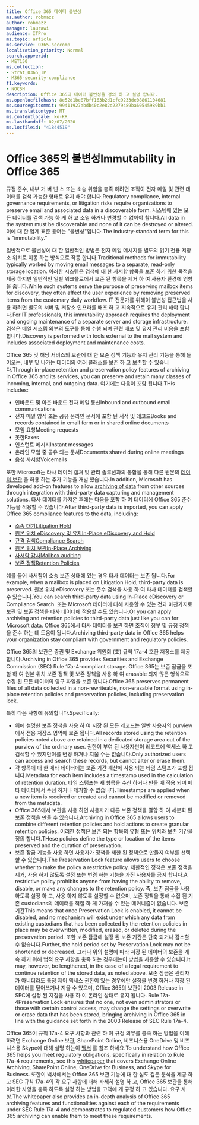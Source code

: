 ```yaml
---
title: Office 365 데이터 불변성
ms.author: robmazz
author: robmazz
manager: laurawi
audience: ITPro
ms.topic: article
ms.service: O365-seccomp
localization_priority: Normal
search.appverid:
- MET150
ms.collection:
- Strat_O365_IP
- M365-security-compliance
f1.keywords:
- NOCSH
description: Office 365의 데이터 불변성을 정의 하 고 설명 합니다.
ms.openlocfilehash: 8e52d1be87bff163b2d1cfc9233de08861104681
ms.sourcegitcommit: 99411927abdb40c2e82d2279489ba60545989bb1
ms.translationtype: MT
ms.contentlocale: ko-KR
ms.lasthandoff: 02/07/2020
ms.locfileid: "41844519"
---
```

# <a name="immutability-in-office-365"></a><span data-ttu-id="60253-103">Office 365의 불변성</span><span class="sxs-lookup"><span data-stu-id="60253-103">Immutability in Office 365</span></span>

<span data-ttu-id="60253-104">규정 준수, 내부 거 버 넌 스 또는 소송 위험을 충족 하려면 조직이 전자 메일 및 관련 데이터를 검색 가능한 형태로 유지 해야 합니다.</span><span class="sxs-lookup"><span data-stu-id="60253-104">Regulatory compliance, internal governance requirements, or litigation risks require organizations to preserve email and associated data in a discoverable form.</span></span> <span data-ttu-id="60253-105">시스템에 있는 모든 데이터를 검색 가능 하 게 하 고 소멸 하거나 변경할 수 없어야 합니다.</span><span class="sxs-lookup"><span data-stu-id="60253-105">All data in the system must be discoverable and none of it can be destroyed or altered.</span></span> <span data-ttu-id="60253-106">이에 대 한 업계 표준 용어는 "불변성"입니다.</span><span class="sxs-lookup"><span data-stu-id="60253-106">The industry-standard term for this is "immutability."</span></span>

<span data-ttu-id="60253-107">일반적으로 불변성에 대 한 일반적인 방법은 전자 메일 메시지를 별도의 읽기 전용 저장소 위치로 이동 하는 방식으로 작동 합니다.</span><span class="sxs-lookup"><span data-stu-id="60253-107">Traditional methods for immutability typically worked by moving email messages to a separate, read-only storage location.</span></span> <span data-ttu-id="60253-108">이러한 시스템은 검색에 대 한 사서함 항목을 보존 하기 위한 목적을 제공 하지만 일반적인 일별 워크플로에서 보존 된 항목을 제거 하 여 사용자 환경에 영향을 줍니다.</span><span class="sxs-lookup"><span data-stu-id="60253-108">While such systems serve the purpose of preserving mailbox items for discovery, they often affect the user experience by removing preserved items from the customary daily workflow.</span></span> <span data-ttu-id="60253-109">IT 전문가를 위해이 불변성 접근법을 사용 하려면 별도의 서버 및 저장소 인프라를 배포 하 고 지속적으로 유지 관리 해야 합니다.</span><span class="sxs-lookup"><span data-stu-id="60253-109">For IT professionals, this immutability approach requires the deployment and ongoing maintenance of a separate server and storage infrastructure.</span></span> <span data-ttu-id="60253-110">검색은 메일 시스템 외부의 도구를 통해 수행 되며 관련 배포 및 유지 관리 비용을 포함 합니다.</span><span class="sxs-lookup"><span data-stu-id="60253-110">Discovery is performed with tools external to the mail system and includes associated deployment and maintenance costs.</span></span>

<span data-ttu-id="60253-111">Office 365 및 해당 서비스의 보관에 대 한 보존 정책 기능과 유지 관리 기능을 통해 들어오는, 내부 및 나가는 데이터의 여러 클래스를 보존 하 고 보존할 수 있습니다.</span><span class="sxs-lookup"><span data-stu-id="60253-111">Through in-place retention and preservation policy features of archiving in Office 365 and its services, you can preserve and retain many classes of incoming, internal, and outgoing data.</span></span> <span data-ttu-id="60253-112">여기에는 다음이 포함 됩니다.</span><span class="sxs-lookup"><span data-stu-id="60253-112">THis includes:</span></span>

- <span data-ttu-id="60253-113">인바운드 및 아웃 바운드 전자 메일 통신</span><span class="sxs-lookup"><span data-stu-id="60253-113">Inbound and outbound email communications</span></span>
- <span data-ttu-id="60253-114">전자 메일 양식 또는 공유 온라인 문서에 포함 된 서적 및 레코드</span><span class="sxs-lookup"><span data-stu-id="60253-114">Books and records contained in email form or in shared online documents</span></span>
- <span data-ttu-id="60253-115">모임 요청</span><span class="sxs-lookup"><span data-stu-id="60253-115">Meeting requests</span></span>
- <span data-ttu-id="60253-116">못한</span><span class="sxs-lookup"><span data-stu-id="60253-116">Faxes</span></span>
- <span data-ttu-id="60253-117">인스턴트 메시지</span><span class="sxs-lookup"><span data-stu-id="60253-117">Instant messages</span></span>
- <span data-ttu-id="60253-118">온라인 모임 중 공유 되는 문서</span><span class="sxs-lookup"><span data-stu-id="60253-118">Documents shared during online meetings</span></span>
- <span data-ttu-id="60253-119">음성 사서함</span><span class="sxs-lookup"><span data-stu-id="60253-119">Voicemails</span></span>

<span data-ttu-id="60253-120">또한 Microsoft는 타사 데이터 캡처 및 관리 솔루션과의 통합을 통해 다른 원본의 [데이터 보관](https://support.office.com/article/Archiving-third-party-data-in-Office-365-0ce338d5-3666-4a18-86ab-c6910ff408cc) 을 허용 하는 추가 기능을 개발 했습니다.</span><span class="sxs-lookup"><span data-stu-id="60253-120">In addition, Microsoft has developed add-on features to allow [archiving of data](https://support.office.com/article/Archiving-third-party-data-in-Office-365-0ce338d5-3666-4a18-86ab-c6910ff408cc) from other sources through integration with third-party data capturing and management solutions.</span></span> <span data-ttu-id="60253-121">타사 데이터를 가져온 후에는 다음을 포함 하 여 데이터에 Office 365 준수 기능을 적용할 수 있습니다.</span><span class="sxs-lookup"><span data-stu-id="60253-121">After third-party data is imported, you can apply Office 365 compliance features to the data, including:</span></span>

- [<span data-ttu-id="60253-122">소송 대기</span><span class="sxs-lookup"><span data-stu-id="60253-122">Litigation Hold</span></span>](https://docs.microsoft.com/microsoft-365/compliance/create-a-litigation-hold)
- [<span data-ttu-id="60253-123">원본 위치 eDiscovery 및 유지</span><span class="sxs-lookup"><span data-stu-id="60253-123">In-Place eDiscovery and Hold</span></span>](https://docs.microsoft.com/microsoft-365/compliance/manage-legal-investigations)
- [<span data-ttu-id="60253-124">규격 검색</span><span class="sxs-lookup"><span data-stu-id="60253-124">Compliance Search</span></span>](https://docs.microsoft.com/microsoft-365/compliance/search-for-content)
- [<span data-ttu-id="60253-125">원본 위치 보관</span><span class="sxs-lookup"><span data-stu-id="60253-125">In-Place Archiving</span></span>](https://docs.microsoft.com/microsoft-365/compliance/enable-archive-mailboxes)
- [<span data-ttu-id="60253-126">사서함 감사</span><span class="sxs-lookup"><span data-stu-id="60253-126">Mailbox auditing</span></span>](https://docs.microsoft.com/microsoft-365/compliance/enable-mailbox-auditing)
- [<span data-ttu-id="60253-127">보존 정책</span><span class="sxs-lookup"><span data-stu-id="60253-127">Retention Policies</span></span>](https://docs.microsoft.com/microsoft-365/compliance/retention-policies)

<span data-ttu-id="60253-128">예를 들어 사서함이 소송 보존 상태에 있는 경우 타사 데이터는 보존 됩니다.</span><span class="sxs-lookup"><span data-stu-id="60253-128">For example, when a mailbox is placed on Litigation Hold, third-party data is preserved.</span></span> <span data-ttu-id="60253-129">원본 위치 eDiscovery 또는 준수 검색을 사용 하 여 타사 데이터를 검색할 수 있습니다.</span><span class="sxs-lookup"><span data-stu-id="60253-129">You can search third-party data using In-Place eDiscovery or Compliance Search.</span></span> <span data-ttu-id="60253-130">또는 Microsoft 데이터에 대해 사용할 수 있는 것과 마찬가지로 보관 및 보존 정책을 타사 데이터에 적용할 수도 있습니다.</span><span class="sxs-lookup"><span data-stu-id="60253-130">Or you can apply archiving and retention policies to third-party data just like you can for Microsoft data.</span></span> <span data-ttu-id="60253-131">Office 365에서 타사 데이터를 보관 하면 조직이 정부 및 규정 정책을 준수 하는 데 도움이 됩니다.</span><span class="sxs-lookup"><span data-stu-id="60253-131">Archiving third-party data in Office 365 helps your organization stay compliant with government and regulatory policies.</span></span>

<span data-ttu-id="60253-132">Office 365의 보관은 증권 및 Exchange 위원회 (초) 규칙 17a-4 호환 저장소를 제공 합니다.</span><span class="sxs-lookup"><span data-stu-id="60253-132">Archiving in Office 365 provides Securities and Exchange Commission (SEC) Rule 17a-4-compliant storage.</span></span> <span data-ttu-id="60253-133">Office 365는 보존 잠금을 포함 하 여 원본 위치 보존 정책 및 보존 정책을 사용 하 여 erasable 되지 않은 형식으로 수집 된 모든 데이터의 영구 파일을 보존 합니다.</span><span class="sxs-lookup"><span data-stu-id="60253-133">Office 365 preserves permanent files of all data collected in a non-rewriteable, non-erasable format using in-place retention policies and preservation policies, including preservation lock.</span></span>

<span data-ttu-id="60253-134">특히 다음 사항에 유의합니다.</span><span class="sxs-lookup"><span data-stu-id="60253-134">Specifically:</span></span>

- <span data-ttu-id="60253-135">위에 설명한 보존 정책을 사용 하 여 저장 된 모든 레코드는 일반 사용자의 purview에서 전용 저장소 영역에 보존 됩니다.</span><span class="sxs-lookup"><span data-stu-id="60253-135">All records stored using the retention policies noted above are retained in a dedicated storage area out of the purview of the ordinary user.</span></span> <span data-ttu-id="60253-136">권한이 부여 된 사용자만이 레코드에 액세스 하 고 검색할 수 있지만이를 변경 하거나 지울 수는 없습니다.</span><span class="sxs-lookup"><span data-stu-id="60253-136">Only authorized users can access and search these records, but cannot alter or erase them.</span></span>
- <span data-ttu-id="60253-137">각 항목에 대 한 메타 데이터에는 보존 기간 계산에 사용 되는 타임 스탬프가 포함 됩니다.</span><span class="sxs-lookup"><span data-stu-id="60253-137">Metadata for each item includes a timestamp used in the calculation of retention duration.</span></span> <span data-ttu-id="60253-138">타임 스탬프는 새 항목을 수신 하거나 만들 때 적용 되며 메타 데이터에서 수정 하거나 제거할 수 없습니다.</span><span class="sxs-lookup"><span data-stu-id="60253-138">Timestamps are applied when a new item is received or created and cannot be modified or removed from the metadata.</span></span>
- <span data-ttu-id="60253-139">Office 365에서 보관을 사용 하면 사용자가 다른 보존 정책을 결합 하 여 세분화 된 보존 정책을 만들 수 있습니다.</span><span class="sxs-lookup"><span data-stu-id="60253-139">Archiving in Office 365 allows users to combine different retention policies and hold actions to create granular retention policies.</span></span> <span data-ttu-id="60253-140">이러한 정책은 보존 되는 항목의 유형 또는 위치와 보존 기간을 정의 합니다.</span><span class="sxs-lookup"><span data-stu-id="60253-140">THese policies define the type or location of the items preserved and the duration of preservation.</span></span>
- <span data-ttu-id="60253-141">보존 잠금 기능을 사용 하면 사용자가 정책을 제한 된 정책으로 만들지 여부를 선택할 수 있습니다.</span><span class="sxs-lookup"><span data-stu-id="60253-141">The Preservation Lock feature allows users to choose whether to make the policy a restrictive policy.</span></span> <span data-ttu-id="60253-142">제한적인 정책은 보존 정책을 제거, 사용 하지 않도록 설정 또는 변경 하는 기능을 가진 사용자를 금지 합니다.</span><span class="sxs-lookup"><span data-stu-id="60253-142">A restrictive policy prohibits anyone from having the ability to remove, disable, or make any changes to the retention policy.</span></span> <span data-ttu-id="60253-143">즉, 보존 잠금을 사용 하도록 설정 하 고, 사용 하지 않도록 설정할 수 없으며, 보존 정책을 통해 수집 된 기존 custodians의 데이터를 적절 하 게 가져올 수 있는 메커니즘이 없습니다. 보존 기간</span><span class="sxs-lookup"><span data-stu-id="60253-143">This means that once Preservation Lock is enabled, it cannot be disabled, and no mechanism will exist under which any data from existing custodians that has been collected by the retention policies in place may be overwritten, modified, erased, or deleted during the preservation period.</span></span> <span data-ttu-id="60253-144">또한 보존 잠금에 설정 된 보존 기간은 단축 되거나 감소할 수 없습니다.</span><span class="sxs-lookup"><span data-stu-id="60253-144">Further, the hold period set by Preservation Lock may not be shortened or decreased.</span></span> <span data-ttu-id="60253-145">그러나 위의 설명에 따라 저장 된 데이터의 보존을 계속 하기 위해 법적 요구 사항을 충족 하는 경우에는이 방법을 사용할 수 있습니다.</span><span class="sxs-lookup"><span data-stu-id="60253-145">It may, however, be lengthened, in the case of a legal requirement to continue retention of the stored data, as noted above.</span></span> <span data-ttu-id="60253-146">보존 잠금은 관리자가 아니더라도 특정 제어 액세스 권한이 있는 경우에만 설정을 변경 하거나 저장 된 데이터를 덮어쓰거나 지울 수 있으며, Office 365의 보관이 2003 Release in SEC에 설정 된 지침을 사용 하 여 온라인 상태로 유지 됩니다. Rule 17a-4</span><span class="sxs-lookup"><span data-stu-id="60253-146">Preservation Lock ensures that no one, not even administrators or those with certain control access, may change the settings or overwrite or erase data that has been stored, bringing archiving in Office 365 in line with the guidance set forth in the 2003 Release of SEC Rule 17a-4.</span></span>

<span data-ttu-id="60253-147">Office 365이 규칙 17a-4 요구 사항과 관련 하 여 규정 의무를 충족 하는 방법을 이해 하려면 Exchange Online 보관, SharePoint Online, 비즈니스용 OneDrive 및 비즈니스용 Skype에 대해 설명 하는이 [백서](https://go.microsoft.com/fwlink/?linkid=830440) 를 참조 하세요.</span><span class="sxs-lookup"><span data-stu-id="60253-147">To understand how Office 365 helps you meet regulatory obligations, specifically in relation to Rule 17a-4 requirements, see this [whitepaper](https://go.microsoft.com/fwlink/?linkid=830440) that covers Exchange Online Archiving, SharePoint Online, OneDrive for Business, and Skype for Business.</span></span> <span data-ttu-id="60253-148">또한이 백서에서는 Office 365 보관 기능에 대 한 심도 깊은 분석을 제공 하 고 SEC 규칙 17a-4의 각 요구 사항에 대해 자세히 설명 하 고, Office 365 보관을 통해 이러한 사항을 충족 하도록 설정 하는 방법을 고객에 게 규정 하 고 있습니다. 요구 사항.</span><span class="sxs-lookup"><span data-stu-id="60253-148">The whitepaper also provides an in-depth analysis of Office 365 archiving features and functionalities against each of the requirements under SEC Rule 17a-4 and demonstrates to regulated customers how Office 365 archiving can enable them to meet these requirements.</span></span>